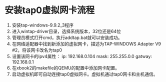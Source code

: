 # 安装tap0虚拟网卡流程
1. 安装tap-windows-9.9.2_3程序
2. 进入wintap-driver目录，选择系统版本，32位还是64位
3. 管理员模式打开cmd，执行addtap.bat就可以安装成功。
4. 在网络适配器中找到新添加的虚拟网卡，描述为TAP-WINDOWS Adapter V9 #2，将该网卡改名为tap0
5. 设置该网卡的ipv4属性：
    ip: 192.168.0.104
    mask: 255.255.0.0
    gatway: 192.168.0.1
6. 在xbook2的makefile的QEMU的配置中添加网卡配置。
7. 启动虚拟机即可自动连接tap0虚拟网卡。虚拟机通过tap0网卡和主机通信。
